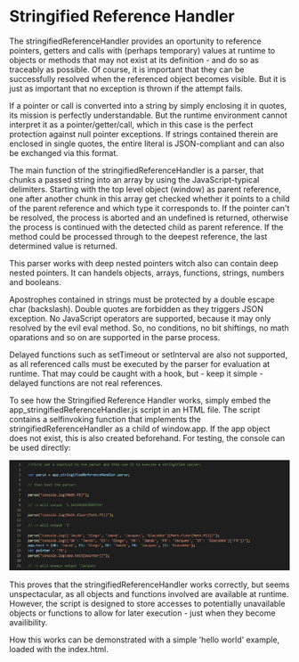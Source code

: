 # Stringified Reference Handler

The stringifiedReferenceHandler provides an oportunity to reference pointers, getters and calls with (perhaps temporary) values at runtime to objects or methods that may not exist at its definition - and do so as traceably as possible. Of course, it is important that they can be successfully resolved when the referenced object becomes visible. But it is just as important that no exception is thrown if the attempt fails.

If a pointer or call is converted into a string by simply enclosing it in quotes, its mission is perfectly understandable. But the runtime environment cannot interpret it as a pointer/getter/call, which in this case is the perfect protection against null pointer exceptions. If strings contained therein are enclosed in single quotes, the entire literal is JSON-compliant and can also be exchanged via this format.

The main function of the stringifiedReferenceHandler is a parser, that chunks a passed string into an array by using the JavaScript-typical delimiters. Starting with the top level object (window) as parent reference, one after another chunk in this array get checked whether it points to a child of the parent reference and which type it corresponds to. If the pointer can't be resolved, the process is aborted and an undefined is returned, otherwise the process is continued with the detected child as parent reference. If the method could be processed through to the deepest reference, the last determined value is returned.

This parser works with deep nested pointers witch also can contain deep nested pointers. It can handels objects, arrays, functions, strings, numbers and booleans. 

Apostrophes contained in strings must be protected by a double escape char (backslash). Double quotes are forbidden as they triggers JSON exception. No JavaScript operators are supported, because it may only resolved by the evil eval method. So, no conditions, no bit shiftings, no math oparations and so on are supported in the parse process.

Delayed functions such as setTimeout or setInterval are also not supported, as all referenced calls must be executed by the parser for evaluation at runtime. That may could be caught with a hook, but - keep it simple - delayed functions are not real references.

To see how the Stringified Reference Handler works, simply embed the app_stringifiedReferenceHandler.js script in an HTML file. The script contains a selfinvoking function that implements the stringifiedReferenceHandler as a child of window.app. If the app object does not exist, this is also created beforehand. For testing, the console can be used directly:

![console](https://github.com/Ben-zen-Berg/stringifiedReferenceHandler/blob/main/img/console.jpg)

This proves that the stringifiedReferenceHandler works correctly, but seems unspectacular, as all objects and functions involved are available at runtime. However, the script is designed to store accesses to potentially unavailable objects or functions to allow for later execution - just when they become availibility.

How this works can be demonstrated with a simple 'hello world' example, loaded with the index.html.
